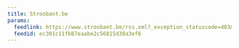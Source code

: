 ```yaml
---
title: Stroobant.be
params:
  feedlink: https://www.stroobant.be/rss.xml?_exception_statuscode=403&destination=/user/0
  feedid: ec301c11fb67eaabe2c56815d38a3ef6
---
```

